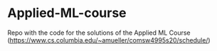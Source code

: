 # Applied-ML-course
Repo with the code for the solutions of the Applied ML Course (https://www.cs.columbia.edu/~amueller/comsw4995s20/schedule/)
